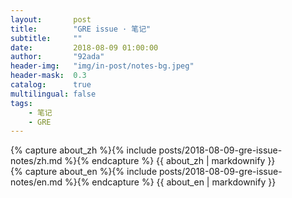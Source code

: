 ```yaml
---
layout:       post
title:        "GRE issue · 笔记"
subtitle:     ""
date:         2018-08-09 01:00:00
author:       "92ada"
header-img:   "img/in-post/notes-bg.jpeg"
header-mask:  0.3
catalog:      true
multilingual: false
tags:
    - 笔记
    - GRE
---
```


<!-- Chinese Version -->
<div class="zh post-container">
    {% capture about_zh %}{% include posts/2018-08-09-gre-issue-notes/zh.md %}{% endcapture %}
    {{ about_zh | markdownify }}
</div>

<!-- English Version -->
<div class="en post-container">
    {% capture about_en %}{% include posts/2018-08-09-gre-issue-notes/en.md %}{% endcapture %}
    {{ about_en | markdownify }}
</div>
